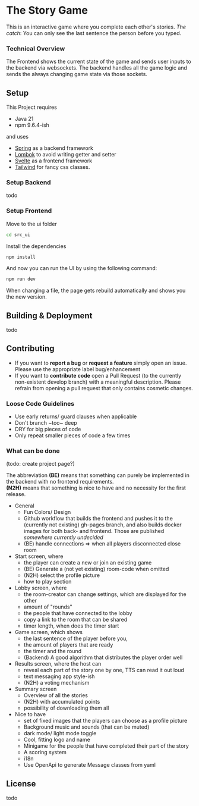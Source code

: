 # The Story Game

This is an interactive game where you complete each other's stories. *The catch*: You can only see the last sentence the person before you typed.

### Technical Overview
The Frontend shows the current state of the game and sends user inputs to the backend via websockets. The backend handles all the game logic and sends the always changing game state via those sockets.

## Setup

This Project requires
- Java 21
- npm 9.6.4-ish

and uses 
- [Spring](https://spring.io) as a backend framework
- [Lombok](https://projectlombok.org) to avoid writing getter and setter
- [Svelte](https://svelte.dev) as a frontend framework
- [Tailwind](https://tailwindcss.com) for fancy css classes.

### Setup Backend
todo

### Setup Frontend

Move to the ui folder
```bash
cd src_ui
```

Install the dependencies
```bash
npm install
```

And now you can run the UI by using the following command:

```bash
npm run dev
```

When changing a file, the page gets rebuild automatically and shows you the new version.

## Building & Deployment
todo 

## Contributing

- If you want to **report a bug** or **request a feature** simply open an issue. Please use the appropriate label bug/enhancement
- If you want to **contribute code** open a Pull Request (to the currently non-existent develop branch) with a meaningful description. Please refrain from opening a pull request that only contains cosmetic changes.

### Loose Code Guidelines
- Use early returns/ guard clauses when applicable
- Don't branch ~too~ deep
- DRY for big pieces of code
- Only repeat smaller pieces of code a few times

### What can be done
(todo: create project page?)

The abbreviation **(BE)** means that something can purely be implemented in the backend with no frontend requirements. <br> 
**(N2H)** means that something is nice to have and no necessity for the first release.

- General
    - Fun Colors/ Design
    - Github workflow that builds the frontend and pushes it to the (currently not existing) gh-pages branch, and also builds docker images for both back- and frontend. Those are published *somewhere currently undecided*
    - (BE) handle connections => when all players disconnected close room
- Start screen, where
  - the player can create a new or join an existing game
  - (BE) Generate a (not yet existing) room-code when omitted
  - (N2H) select the profile picture
  - how to play section
- Lobby screen, where 
  - the room-creator can change settings, which are displayed for the other
  - amount of "rounds"
  - the people that have connected to the lobby
  - copy a link to the room that can be shared
  - timer length, when does the timer start
- Game screen, which shows 
  - the last sentence of the player before you, 
  - the amount of players that are ready
  - the timer and the round
  - (Backend) A good algorithm that distributes the player order well
- Results screen, where the host can
  - reveal each part of the story one by one, TTS can read it out loud
  - text messaging app style-ish
  - (N2H) a voting mechanism 
- Summary screen
  - Overview of all the stories
  - (N2H) with accumulated points
  - possibility of downloading them all
- Nice to have
  - set of fixed images that the players can choose as a profile picture
  - Background music and sounds (that can be muted)
  - dark mode/ light mode toggle
  - Cool, fitting logo and name
  - Minigame for the people that have completed their part of the story
  - A scoring system
  - i18n
  - Use OpenApi to generate Message classes from yaml

## License
todo